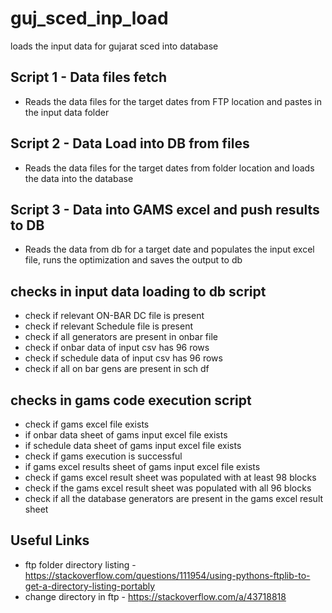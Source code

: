 # guj_sced_inp_load
loads the input data for gujarat sced into database

## Script 1 - Data files fetch
* Reads the data files for the target dates from FTP location and pastes in the input data folder

## Script 2 - Data Load into DB from files
* Reads the data files for the target dates from folder location and loads the data into the database

## Script 3 - Data into GAMS excel and push results to DB
* Reads the data from db for a target date and populates the input excel file, runs the optimization and saves the output to db

## checks in input data loading to db script
* check if relevant ON-BAR DC file is present
* check if relevant Schedule file is present       
* check if all generators are present in onbar file
* check if onbar data of input csv has 96 rows     
* check if schedule data of input csv has 96 rows  
* check if all on bar gens are present in sch df

## checks in gams code execution script
* check if gams excel file exists
* if onbar data sheet of gams input excel file exists
* if schedule data sheet of gams input excel file exists
* check if gams execution is successful
* if gams excel results sheet of gams input excel file exists
* check if gams excel result sheet was populated with at least 98 blocks
* check if the gams excel result sheet was populated with all 96 blocks
* check if all the database generators are present in the gams excel result sheet 

## Useful Links
* ftp folder directory listing - https://stackoverflow.com/questions/111954/using-pythons-ftplib-to-get-a-directory-listing-portably
* change directory in ftp - https://stackoverflow.com/a/43718818
